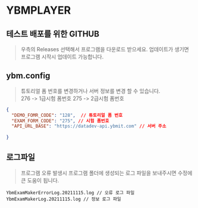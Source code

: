 # YBMPLAYER
## 테스트 배포를 위한 GITHUB
> 우측의 Releases 선택해서 프로그램을 다운로드 받으세요.
> 업데이트가 생기면 프로그램 시작시 업데이트 가능합니다. 


## ybm.config
> 튜토리얼 폼 번호를 변경하거나 서버 정보를 변경 할 수 있습니다.  
> 276 -> 1급시험 폼번호
> 275 -> 2급시험 폼번호
```json
{
  "DEMO_FOMR_CODE": "128",  // 튜토리얼 폼 번호
  "EXAM_FORM_CODE": "275", // 시험 폼번호
  "API_URL_BASE": "https://datadev-api.ybmit.com" // 서버 주소
  
}
```

## 로그파일
> 프로그램 오류 발생시 프로그램 폴더에 생성되는 로그 파일을 보내주시면 수정에 큰 도움이 됩니다. 
```
YbmExamMakerErrorLog.20211115.log // 오류 로그 파일
YbmExamMakerLog.20211115.log // 정보 로그 파일
```

